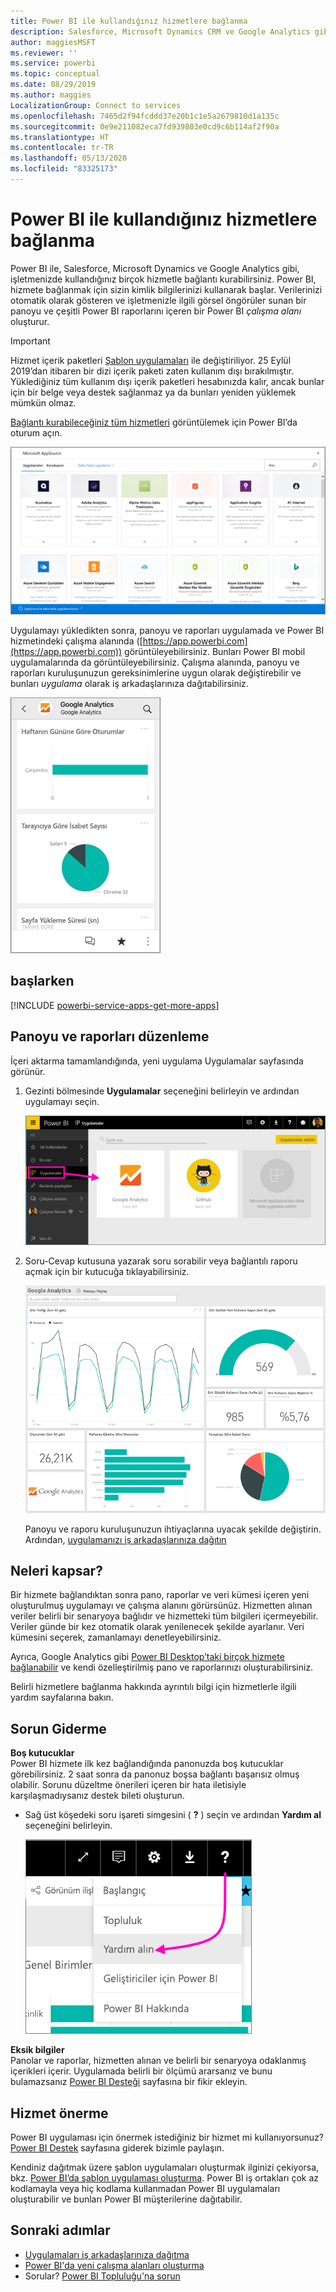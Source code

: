 ```yaml
---
title: Power BI ile kullandığınız hizmetlere bağlanma
description: Salesforce, Microsoft Dynamics CRM ve Google Analytics gibi, işletmenizde kullandığınız birçok hizmetle bağlantı kurabilirsiniz.
author: maggiesMSFT
ms.reviewer: ''
ms.service: powerbi
ms.topic: conceptual
ms.date: 08/29/2019
ms.author: maggies
LocalizationGroup: Connect to services
ms.openlocfilehash: 7465d2f94fcddd37e20b1c1e5a2679810d1a135c
ms.sourcegitcommit: 0e9e211082eca7fd939803e0cd9c6b114af2f90a
ms.translationtype: HT
ms.contentlocale: tr-TR
ms.lasthandoff: 05/13/2020
ms.locfileid: "83325173"
---
```

# <a name="connect-to-the-services-you-use-with-power-bi"></a>Power BI ile kullandığınız hizmetlere bağlanma
Power BI ile, Salesforce, Microsoft Dynamics ve Google Analytics gibi, işletmenizde kullandığınız birçok hizmetle bağlantı kurabilirsiniz. Power BI, hizmete bağlanmak için sizin kimlik bilgilerinizi kullanarak başlar. Verilerinizi otomatik olarak gösteren ve işletmenizle ilgili görsel öngörüler sunan bir panoyu ve çeşitli Power BI raporlarını içeren bir Power BI *çalışma alanı* oluşturur.

>[!IMPORTANT]
>Hizmet içerik paketleri [Şablon uygulamaları](https://docs.microsoft.com/power-bi/service-template-apps-overview) ile değiştiriliyor. 25 Eylül 2019’dan itibaren bir dizi içerik paketi zaten kullanım dışı bırakılmıştır. Yüklediğiniz tüm kullanım dışı içerik paketleri hesabınızda kalır, ancak bunlar için bir belge veya destek sağlanmaz ya da bunları yeniden yüklemek mümkün olmaz.

[Bağlantı kurabileceğiniz tüm hizmetleri](https://app.powerbi.com/getdata/services) görüntülemek için Power BI’da oturum açın. 

![AppSource uygulamaları](media/service-connect-to-services/overview.png)

Uygulamayı yükledikten sonra, panoyu ve raporları uygulamada ve Power BI hizmetindeki çalışma alanında ([https://app.powerbi.com](https://app.powerbi.com)) görüntüleyebilirsiniz. Bunları Power BI mobil uygulamalarında da görüntüleyebilirsiniz. Çalışma alanında, panoyu ve raporları kuruluşunuzun gereksinimlerine uygun olarak değiştirebilir ve bunları *uygulama* olarak iş arkadaşlarınıza dağıtabilirsiniz. 

![Power BI mobil uygulamasında Google Analytics uygulaması](media/service-connect-to-services/power-bi-service-mobile-app-240.png)

## <a name="get-started"></a>başlarken
[!INCLUDE [powerbi-service-apps-get-more-apps](../includes/powerbi-service-apps-get-more-apps.md)]

## <a name="edit-the-dashboard-and-reports"></a>Panoyu ve raporları düzenleme
İçeri aktarma tamamlandığında, yeni uygulama Uygulamalar sayfasında görünür.

1. Gezinti bölmesinde **Uygulamalar** seçeneğini belirleyin ve ardından uygulamayı seçin.
   
     ![Uygulamalar sayfası](media/service-connect-to-services/power-bi-service-apps-open-app.png)
2. Soru-Cevap kutusuna yazarak soru sorabilir veya bağlantılı raporu açmak için bir kutucuğa tıklayabilirsiniz. 
   
    ![Google Analytics panosu](media/service-connect-to-services/googleanalytics2.png)
   
    Panoyu ve raporu kuruluşunuzun ihtiyaçlarına uyacak şekilde değiştirin. Ardından, [uygulamanızı iş arkadaşlarınıza dağıtın](../collaborate-share/service-create-distribute-apps.md)

## <a name="whats-included"></a>Neleri kapsar?
Bir hizmete bağlandıktan sonra pano, raporlar ve veri kümesi içeren yeni oluşturulmuş uygulamayı ve çalışma alanını görürsünüz. Hizmetten alınan veriler belirli bir senaryoya bağlıdır ve hizmetteki tüm bilgileri içermeyebilir. Veriler günde bir kez otomatik olarak yenilenecek şekilde ayarlanır. Veri kümesini seçerek, zamanlamayı denetleyebilirsiniz.

Ayrıca, Google Analytics gibi [Power BI Desktop’taki birçok hizmete bağlanabilir](desktop-data-sources.md) ve kendi özelleştirilmiş pano ve raporlarınızı oluşturabilirsiniz.  

Belirli hizmetlere bağlanma hakkında ayrıntılı bilgi için hizmetlerle ilgili yardım sayfalarına bakın.

## <a name="troubleshooting"></a>Sorun Giderme
**Boş kutucuklar**  
Power BI hizmete ilk kez bağlandığında panonuzda boş kutucuklar görebilirsiniz. 2 saat sonra da panonuz boşsa bağlantı başarısız olmuş olabilir. Sorunu düzeltme önerileri içeren bir hata iletisiyle karşılaşmadıysanız destek bileti oluşturun.

* Sağ üst köşedeki soru işareti simgesini ( **?** ) seçin ve ardından **Yardım al** seçeneğini belirleyin.
  
    ![Yardım al simgesi](media/service-connect-to-services/power-bi-service-get-help.png)

**Eksik bilgiler**  
Panolar ve raporlar, hizmetten alınan ve belirli bir senaryoya odaklanmış içerikleri içerir. Uygulamada belirli bir ölçümü ararsanız ve bunu bulamazsanız [Power BI Desteği](https://support.powerbi.com/forums/265200-power-bi) sayfasına bir fikir ekleyin.

## <a name="suggesting-services"></a>Hizmet önerme
Power BI uygulaması için önermek istediğiniz bir hizmet mi kullanıyorsunuz? [Power BI Destek](https://support.powerbi.com/forums/265200-power-bi) sayfasına giderek bizimle paylaşın.

Kendiniz dağıtmak üzere şablon uygulamaları oluşturmak ilginizi çekiyorsa, bkz. [Power BI’da şablon uygulaması oluşturma](service-template-apps-create.md). Power BI iş ortakları çok az kodlamayla veya hiç kodlama kullanmadan Power BI uygulamaları oluşturabilir ve bunları Power BI müşterilerine dağıtabilir. 

## <a name="next-steps"></a>Sonraki adımlar
* [Uygulamaları iş arkadaşlarınıza dağıtma](../collaborate-share/service-create-distribute-apps.md)
* [Power BI'da yeni çalışma alanları oluşturma](../collaborate-share/service-create-the-new-workspaces.md)
* Sorular? [Power BI Topluluğu'na sorun](https://community.powerbi.com/)
